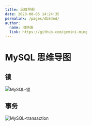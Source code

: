 ```yaml
---
title: 思维导图
date: 2023-08-05 14:24:35
permalink: /pages/db8ded/
author: 
  name: 泪伤荡
  link: https://github.com/gemini-ming
---
```

# MySQL 思维导图

## 锁

![MySQL-锁](https://cmty256.github.io/imgs-blog/MySQL/MySQL-锁.9uhj8mebplk.webp)

## 事务

![MySQL-transaction](https://cmty256.github.io/imgs-blog/MySQL/MySQL-transaction.24522ng97c0w.webp)

